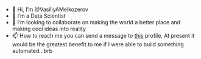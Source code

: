 - 👋 Hi, I’m @VasiliyAMelkozerov
- 👀 I’m a Data Scientist
- 💞️ I’m looking to collaborate on making the world a better place and making cool ideas into reality
- 📫 How to reach me you can send a message to <a href="https://www.linkedin.com/in/vasiliy-melkozerov/">this</a> profile.
At present it would be the greatest benefit to me if I were able to build something automated...brb
